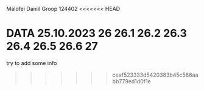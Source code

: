 Malofei Daniil
Groop 124402
<<<<<<< HEAD

DATA 25.10.2023
26
26.1
26.2
26.3
26.4
26.5
26.6
27
=======
try to add some info
>>>>>>> ceaf523333d5420383b45c586aabb779ed1d0f1e
